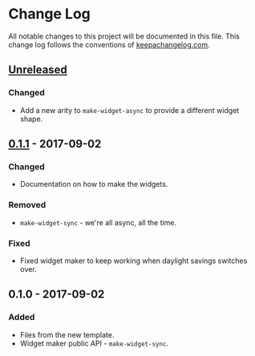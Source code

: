 # Change Log
All notable changes to this project will be documented in this file. This change log follows the conventions of [keepachangelog.com](http://keepachangelog.com/).

## [Unreleased]
### Changed
- Add a new arity to `make-widget-async` to provide a different widget shape.

## [0.1.1] - 2017-09-02
### Changed
- Documentation on how to make the widgets.

### Removed
- `make-widget-sync` - we're all async, all the time.

### Fixed
- Fixed widget maker to keep working when daylight savings switches over.

## 0.1.0 - 2017-09-02
### Added
- Files from the new template.
- Widget maker public API - `make-widget-sync`.

[Unreleased]: https://github.com/your-name/proj/compare/0.1.1...HEAD
[0.1.1]: https://github.com/your-name/proj/compare/0.1.0...0.1.1
